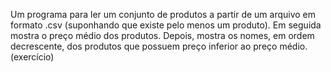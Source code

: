 Um programa para ler um conjunto de produtos a partir de um
arquivo em formato .csv (suponhando que existe pelo menos um produto).
Em seguida mostra o preço médio dos produtos. Depois, mostra os
nomes, em ordem decrescente, dos produtos que possuem preço
inferior ao preço médio.
(exercício)

